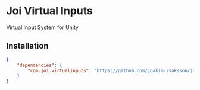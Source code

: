 # Joi Virtual Inputs

Virtual Input System for Unity

## Installation

```json
{
    "dependencies": {
        "com.joi.virtualinputs": "https://github.com/joakim-isaksson/joi.git#joi-virtualinputs"
    }
}
```
